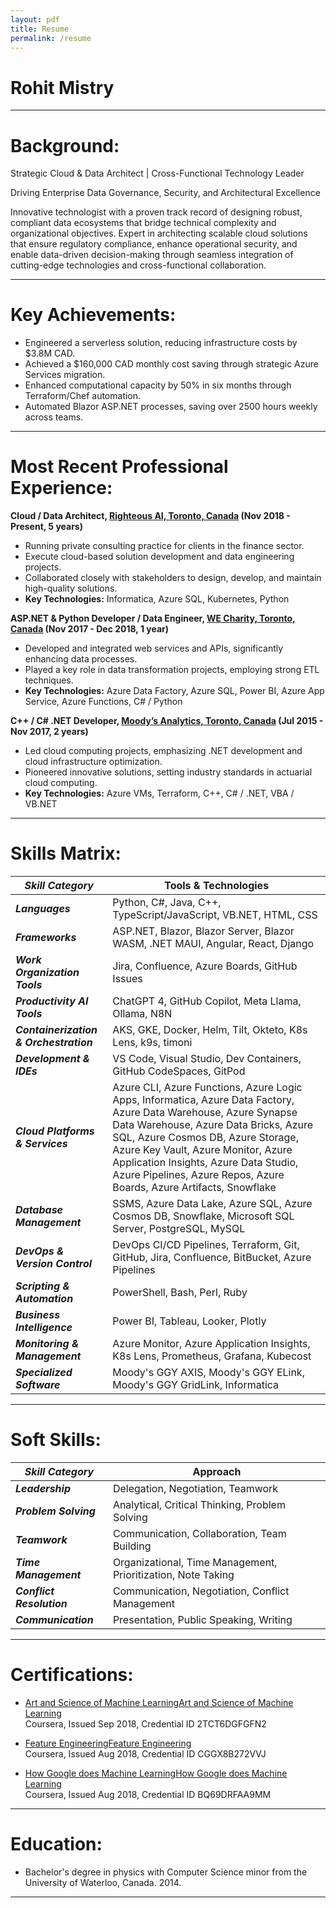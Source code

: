 ```yaml
---
layout: pdf
title: Resume
permalink: /resume
---
```


<div class="grid-container">
  <div class="grid-item">
    <h1>
      <b>Rohit Mistry</b>
    </h1>
  </div>
  <slot></slot>
</div>

---

# Background:

Strategic Cloud & Data Architect | Cross-Functional Technology Leader

Driving Enterprise Data Governance, Security, and Architectural Excellence

Innovative technologist with a proven track record of designing robust, compliant data ecosystems that bridge technical complexity and organizational objectives. Expert in architecting scalable cloud solutions that ensure regulatory compliance, enhance operational security, and enable data-driven decision-making through seamless integration of cutting-edge technologies and cross-functional collaboration.

---

# Key Achievements:

- Engineered a serverless solution, reducing infrastructure costs by $3.8M CAD.
- Achieved a $160,000 CAD monthly cost saving through strategic Azure Services migration.
- Enhanced computational capacity by 50% in six months through Terraform/Chef automation.
- Automated Blazor ASP.NET processes, saving over 2500 hours weekly across teams.

---

# Most Recent Professional Experience:

<b>Cloud / Data Architect, <a href="https://www.righteous.ai" target="_blank">Righteous AI, Toronto, Canada</a> (Nov 2018 - Present, 5 years)</b>

- Running private consulting practice for clients in the finance sector.
- Execute cloud-based solution development and data engineering projects.
- Collaborated closely with stakeholders to design, develop, and maintain high-quality solutions.
- **Key Technologies:** Informatica, Azure SQL, Kubernetes, Python

<b>ASP.NET & Python Developer / Data Engineer, <a href="https://www.we.org/en-US/" target="_blank">WE Charity, Toronto, Canada</a> (Nov 2017 - Dec 2018, 1 year)</b>

- Developed and integrated web services and APIs, significantly enhancing data processes.
- Played a key role in data transformation projects, employing strong ETL techniques.
- **Key Technologies:** Azure Data Factory, Azure SQL, Power BI, Azure App Service, Azure Functions, C# / Python

<b>C++ / C# .NET Developer, <a href="https://www.ggy.com/" target="_blank">Moody’s Analytics, Toronto, Canada</a> (Jul 2015 - Nov 2017, 2 years)</b>

- Led cloud computing projects, emphasizing .NET development and cloud infrastructure optimization.
- Pioneered innovative solutions, setting industry standards in actuarial cloud computing.
- **Key Technologies:** Azure VMs, Terraform, C++, C# / .NET, VBA / VB.NET

---

# Skills Matrix:

| **_Skill Category_**                   | **Tools & Technologies**                                                                                                                                                                                                                                                                                                                               |
| -------------------------------------- | ------------------------------------------------------------------------------------------------------------------------------------------------------------------------------------------------------------------------------------------------------------------------------------------------------------------------------------------------------ |
| **_Languages_**                        | Python, C#, Java, C++, TypeScript/JavaScript, VB.NET, HTML, CSS                                                                                                                                                                                                                                                                                        |
| **_Frameworks_**                       | ASP.NET, Blazor, Blazor Server, Blazor WASM, .NET MAUI, Angular, React, Django                                                                                                                                                                                                                                                                         |
| **_Work Organization Tools_**          | Jira, Confluence, Azure Boards, GitHub Issues                                                                                                                                                                                                                                                                                                          |
| **_Productivity AI Tools_**            | ChatGPT 4, GitHub Copilot, Meta Llama, Ollama, N8N                                                                                                                                                                                                                                                                                                     |
| **_Containerization & Orchestration_** | AKS, GKE, Docker, Helm, Tilt, Okteto, K8s Lens, k9s, timoni                                                                                                                                                                                                                                                                                            |
| **_Development & IDEs_**               | VS Code, Visual Studio, Dev Containers, GitHub CodeSpaces, GitPod                                                                                                                                                                                                                                                                                      |
| **_Cloud Platforms & Services_**       | Azure CLI, Azure Functions, Azure Logic Apps, Informatica, Azure Data Factory, Azure Data Warehouse, Azure Synapse Data Warehouse, Azure Data Bricks, Azure SQL, Azure Cosmos DB, Azure Storage, Azure Key Vault, Azure Monitor, Azure Application Insights, Azure Data Studio, Azure Pipelines, Azure Repos, Azure Boards, Azure Artifacts, Snowflake |
| **_Database Management_**              | SSMS, Azure Data Lake, Azure SQL, Azure Cosmos DB, Snowflake, Microsoft SQL Server, PostgreSQL, MySQL                                                                                                                                                                                                                                                  |
| **_DevOps & Version Control_**         | DevOps CI/CD Pipelines, Terraform, Git, GitHub, Jira, Confluence, BitBucket, Azure Pipelines                                                                                                                                                                                                                                                           |
| **_Scripting & Automation_**           | PowerShell, Bash, Perl, Ruby                                                                                                                                                                                                                                                                                                                           |
| **_Business Intelligence_**            | Power BI, Tableau, Looker, Plotly                                                                                                                                                                                                                                                                                                                      |
| **_Monitoring & Management_**          | Azure Monitor, Azure Application Insights, K8s Lens, Prometheus, Grafana, Kubecost                                                                                                                                                                                                                                                                     |
| **_Specialized Software_**             | Moody's GGY AXIS, Moody's GGY ELink, Moody's GGY GridLink, Informatica                                                                                                                                                                                                                                                                                 |

---

# Soft Skills:

| **_Skill Category_**      | **Approach**                                                 |
| ------------------------- | ------------------------------------------------------------ |
| **_Leadership_**          | Delegation, Negotiation, Teamwork                            |
| **_Problem Solving_**     | Analytical, Critical Thinking, Problem Solving               |
| **_Teamwork_**            | Communication, Collaboration, Team Building                  |
| **_Time Management_**     | Organizational, Time Management, Prioritization, Note Taking |
| **_Conflict Resolution_** | Communication, Negotiation, Conflict Management              |
| **_Communication_**       | Presentation, Public Speaking, Writing                       |

---

# Certifications:

- [Art and Science of Machine LearningArt and Science of Machine Learning](https://www.coursera.org/account/accomplishments/verify/2TCT6DGFGFN2)<br/>Coursera, Issued Sep 2018, Credential ID 2TCT6DGFGFN2

- [Feature EngineeringFeature Engineering](https://www.coursera.org/account/accomplishments/verify/CGGX8B272VVJ)<br/>Coursera, Issued Aug 2018, Credential ID CGGX8B272VVJ

- [How Google does Machine LearningHow Google does Machine Learning](https://www.coursera.org/account/accomplishments/verify/BQ69DRFAA9MM)<br/>Coursera, Issued Aug 2018, Credential ID BQ69DRFAA9MM

---

# Education:

- Bachelor's degree in physics with Computer Science minor from the University of Waterloo, Canada. 2014.

---

<div>
  <slot></slot>
</div>
